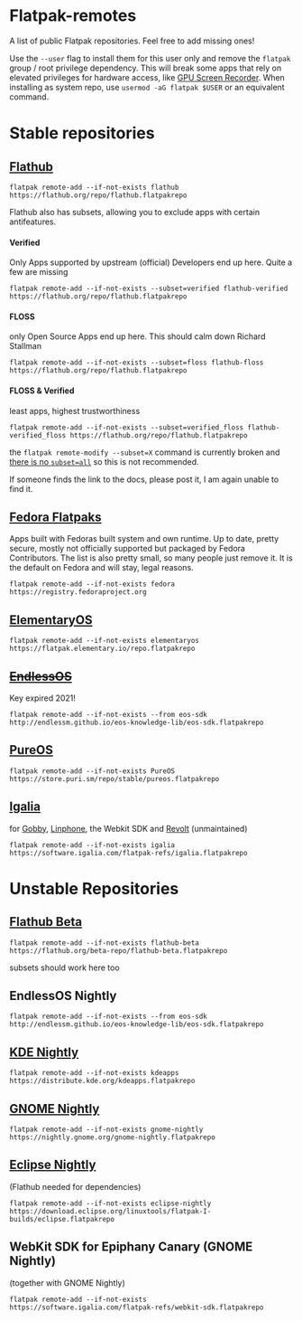 # Flatpak-remotes
A list of public Flatpak repositories. Feel free to add missing ones!

Use the `--user` flag to install them for this user only and remove the `flatpak` group / root privilege dependency. This will break some apps that rely on elevated privileges for hardware access, like [GPU Screen Recorder](https://flathub.org/apps/com.dec05eba.gpu_screen_recorder). When installing as system repo, use `usermod -aG flatpak $USER` or an equivalent command.

# Stable repositories

## [Flathub](https://flathub.org)

    flatpak remote-add --if-not-exists flathub https://flathub.org/repo/flathub.flatpakrepo

Flathub also has subsets, allowing you to exclude apps with certain antifeatures.

#### Verified
Only Apps supported by upstream (official) Developers end up here. Quite a few are missing

    flatpak remote-add --if-not-exists --subset=verified flathub-verified https://flathub.org/repo/flathub.flatpakrepo

#### FLOSS
only Open Source Apps end up here. This should calm down Richard Stallman

    flatpak remote-add --if-not-exists --subset=floss flathub-floss https://flathub.org/repo/flathub.flatpakrepo  

#### FLOSS & Verified
least apps, highest trustworthiness

    flatpak remote-add --if-not-exists --subset=verified_floss flathub-verified_floss https://flathub.org/repo/flathub.flatpakrepo

the `flatpak remote-modify --subset=X` command is currently broken and [there is no `subset=all`](https://github.com/flatpak/flatpak/issues/5637) so this is not recommended.

If someone finds the link to the docs, please post it, I am again unable to find it.

## [Fedora Flatpaks](https://fedoraproject.org/wiki/SIGs/Flatpak#Why_do_we_need_Fedora_Flatpaks?)
Apps built with Fedoras built system and own runtime. Up to date, pretty secure, mostly not officially supported but packaged by Fedora Contributors. The list is also pretty small, so many people just remove it. It is the default on Fedora and will stay, legal reasons.

    flatpak remote-add --if-not-exists fedora https://registry.fedoraproject.org
    
## [ElementaryOS](https://appcenter.elementary.io/)

    flatpak remote-add --if-not-exists elementaryos https://flatpak.elementary.io/repo.flatpakrepo


## ~~[EndlessOS](http://endlessm.github.io/eos-knowledge-lib/contributing)~~
Key expired 2021!

    flatpak remote-add --if-not-exists --from eos-sdk http://endlessm.github.io/eos-knowledge-lib/eos-sdk.flatpakrepo
    
    
## [PureOS](https://puri.sm/posts/introducing-flatpaks-on-pureos/)

    flatpak remote-add --if-not-exists PureOS https://store.puri.sm/repo/stable/pureos.flatpakrepo

## [Igalia](https://software.igalia.com/)
for [Gobby](https://gobby.github.io/), [Linphone](https://gobby.github.io/), the Webkit SDK and [Revolt](https://github.com/aperezdc/revolt/) (unmaintained)

    flatpak remote-add --if-not-exists igalia https://software.igalia.com/flatpak-refs/igalia.flatpakrepo

# Unstable Repositories

## [Flathub Beta](https://discourse.flathub.org/t/how-to-use-flathub-beta/2111)

    flatpak remote-add --if-not-exists flathub-beta https://flathub.org/beta-repo/flathub-beta.flatpakrepo

subsets should work here too

## EndlessOS Nightly

    flatpak remote-add --if-not-exists --from eos-sdk http://endlessm.github.io/eos-knowledge-lib/eos-sdk.flatpakrepo

 ## [KDE Nightly](https://apps.kde.org/)

    flatpak remote-add --if-not-exists kdeapps https://distribute.kde.org/kdeapps.flatpakrepo
    
## [GNOME Nightly](https://wiki.gnome.org/Apps/Nightly)

    flatpak remote-add --if-not-exists gnome-nightly https://nightly.gnome.org/gnome-nightly.flatpakrepo
    
## [Eclipse Nightly](http://eclipse.matbooth.co.uk/flatpak/nightlies.html)
(Flathub needed for dependencies)

    flatpak remote-add --if-not-exists eclipse-nightly https://download.eclipse.org/linuxtools/flatpak-I-builds/eclipse.flatpakrepo

## WebKit SDK for Epiphany Canary (GNOME Nightly)
(together with GNOME Nightly)

    flatpak remote-add --if-not-exists https://software.igalia.com/flatpak-refs/webkit-sdk.flatpakrepo
